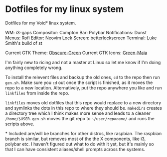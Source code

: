 <h1>Dotfiles for my linux system</h1>

Dotfiles for my Void\* linux system.

WM: i3-gaps
Compositor: Compton
Bar: Polybar
Notifications: Dunst
Menus: Rofi
Editor: Neovim
Lock Screen: betterlockscreen
Terminal: Luke Smith's build of st

Current GTK Theme: <a href="https://www.gnome-look.org/p/1254680/">Obscure-Green</a>
Current GTK Icons: <a href="https://www.opendesktop.org/p/1218961/">Green-Maia</a>

I'm fairly new to ricing and not a master at Linux so let me know if I'm doing anything completely wrong.

To install the relevent files and backup the old ones, <code>cd</code> to the repo then run <code>gen.sh</code>.
Make sure you <code>cd</code> out once the script is finished, as it moves the repo to a new location.
Alternatively, put the repo anywhere you like and run <code>linkfiles</code> from inside the repo.

<code>linkfiles</code> moves old dotfiles that this repo would replace to a new directory and symlinks the dots in this repo to where they should be.
<code>makedirs</code> creates a directory tree which I think makes more sense and leads to a cleaner <code>/home/$USER</code>.
<code>gen.sh</code> moves the git repo to <code>~/user/*reponame*/</code> and runs the scripts above.

\* Included are/will be branches for other distros, like raspbian.
The raspbian branch is similar, but removes most of the the X components, like i3, polybar etc.
I haven't figured out what to do with it yet, but it's mainly so that I can have consistent aliases/shell prompts across the systems.
